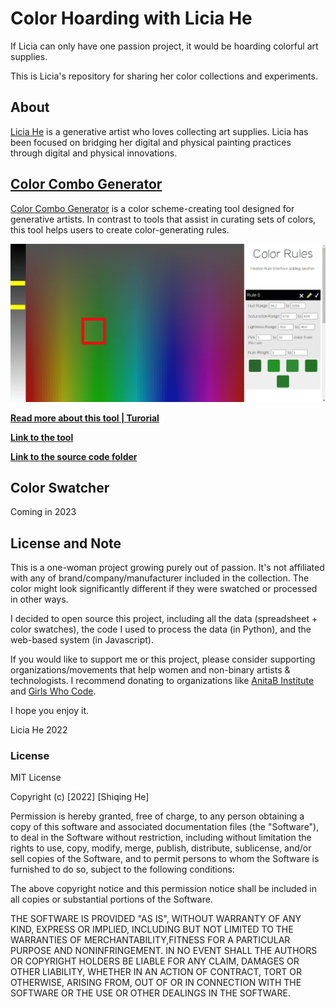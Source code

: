 # Color Hoarding with Licia He

If Licia can only have one passion project, it would be hoarding colorful art supplies.

This is Licia's repository for sharing her color collections and experiments.

## About
[Licia He](https://www.eyesofpanda.com/) is a generative artist who loves collecting art supplies. Licia has been focused on bridging her digital and physical painting practices through digital and physical innovations.

## [Color Combo Generator](tutorial/Color_Combo_Generator)

[Color Combo Generator](#todo) is a color scheme-creating tool designed for generative artists. In contrast to tools that assist in curating sets of colors, this tool helps users to create color-generating rules.


![color_combo_overview](tutorial/gif/03_multiple_rules.gif)

[**Read more about this tool | Turorial**](/web/color_generator.html)

[**Link to the tool**](#todo)

[**Link to the source code folder**](/web/color_generator.html)



## Color Swatcher 
Coming in 2023



## License and Note

This is a one-woman project growing purely out of passion. It's not affiliated with any of brand/company/manufacturer included in the collection. The color might look significantly different if they were swatched or processed in other ways.

I decided to open source this project, including all the data (spreadsheet + color swatches), the code I used to process the data (in Python), and the web-based system (in Javascript).

If you would like to support me or this project, please consider supporting organizations/movements that help women and non-binary artists & technologists. I recommend donating to organizations like [AnitaB Institute](https://anitab.org/) and [Girls Who Code](https://girlswhocode.com/).

I hope you enjoy it.

Licia He 2022

### License
MIT License

Copyright (c) [2022] [Shiqing He]

Permission is hereby granted, free of charge, to any person obtaining a copy of this software and associated documentation files (the "Software"), to deal in the Software without restriction, including without limitation the rights to use, copy, modify, merge, publish, distribute, sublicense, and/or sell copies of the Software, and to permit persons to whom the Software is furnished to do so, subject to the following conditions:

The above copyright notice and this permission notice shall be included in all copies or substantial portions of the Software.

THE SOFTWARE IS PROVIDED "AS IS", WITHOUT WARRANTY OF ANY KIND, EXPRESS OR IMPLIED, INCLUDING BUT NOT LIMITED TO THE WARRANTIES OF MERCHANTABILITY,FITNESS FOR A PARTICULAR PURPOSE AND NONINFRINGEMENT. IN NO EVENT SHALL THE AUTHORS OR COPYRIGHT HOLDERS BE LIABLE FOR ANY CLAIM, DAMAGES OR OTHER LIABILITY, WHETHER IN AN ACTION OF CONTRACT, TORT OR OTHERWISE, ARISING FROM, OUT OF OR IN CONNECTION WITH THE SOFTWARE OR THE USE OR OTHER DEALINGS IN THE SOFTWARE.